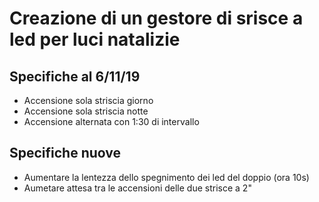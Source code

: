 # Creazione di un gestore di srisce a led per luci natalizie

## Specifiche al 6/11/19
- Accensione sola striscia giorno
- Accensione sola striscia notte
- Accensione alternata con 1:30 di intervallo

## Specifiche nuove
- Aumentare la lentezza dello spegnimento dei led del doppio (ora 10s)
- Aumetare attesa tra le accensioni delle due strisce a 2"
